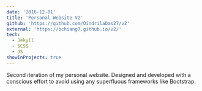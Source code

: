 ```yaml
---
date: '2016-12-01'
title: 'Personal Website V2'
github: 'https://github.com/OindrilaDas27/v2'
external: 'https://bchiang7.github.io/v2/'
tech:
  - Jekyll
  - SCSS
  - JS
showInProjects: true
---
```


Second iteration of my personal website. Designed and developed with a conscious effort to avoid using any superfluous frameworks like Bootstrap.
